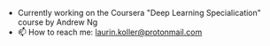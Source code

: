 - Currently working on the Coursera "Deep Learning Specialication" course by Andrew Ng
- 📫 How to reach me: laurin.koller@protonmail.com
